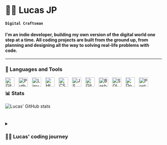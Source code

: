 # 🏄‍♂️ Lucas JP

**`Digital Craftsman`**

#### I'm an indie developer, building my own version of the digital world one step at a time. All coding projects are built from the ground up, from planning and designing all the way to solving real-life problems with code.
---

### 🧰 Languages and Tools

<img align="left" alt="Gitoriginal" width="30px" style="padding-right:10px;" src="https://cdn.jsdelivr.net/gh/devicons/devicon/icons/git/git-original.svg" />
<img align="left" alt="Python" width="30px" style="padding-right:10px;" src="https://cdn.jsdelivr.net/gh/devicons/devicon/icons/python/python-original.svg" />
<img align="left" alt="Linux" width="30px" style="padding-right:10px;" src="https://cdn.jsdelivr.net/gh/devicons/devicon/icons/linux/linux-original.svg" />
<img align="left" alt="Html" width="30px" style="padding-right:10px;" src="https://cdn.jsdelivr.net/gh/devicons/devicon/icons/html5/html5-plain.svg" />
<img align="left" alt="CSS" width="30px" style="padding-right:10px;" src="https://cdn.jsdelivr.net/gh/devicons/devicon/icons/css3/css3-plain.svg" />
<img align="left" alt="JS" width="30px" style="padding-right:10px;" src="https://cdn.jsdelivr.net/gh/devicons/devicon/icons/javascript/javascript-plain.svg" />
<img align="left" alt="Git" width="30px" style="padding-right:10px;" src="https://cdn.jsdelivr.net/gh/devicons/devicon/icons/github/github-original.svg" />
<img align="left" alt="Bash" width="30px" style="padding-right:10px;" src="https://cdn.jsdelivr.net/gh/devicons/devicon/icons/bash/bash-original.svg" />
<img align="left" alt="SQL" width="30px" style="padding-right:10px;" src="https://cdn.jsdelivr.net/gh/devicons/devicon/icons/mysql/mysql-original-wordmark.svg">
 <img align="left" alt="Docker" width="30px" style="padding-right:10px;" src="https://cdn.jsdelivr.net/gh/devicons/devicon/icons/docker/docker-original-wordmark.svg" />
 <img align="left" alt="Postgres" width="30px" style="padding-right:10px;" src="https://cdn.jsdelivr.net/gh/devicons/devicon/icons/postgresql/postgresql-original-wordmark.svg" />
<br />



### 📊 Stats

![Lucas' GitHub stats](https://github-readme-stats.vercel.app/api?username=lucasjotap&show_icons=true&theme=algolia)

<!-- ![GitHub Streak](https://streak-stats.demolab.com?user=Lucasjotap&theme=gruvbox&border_radius=4.5) -->

#

<details>
 <summary><h3>👨‍💻 Lucas' coding journey</h3></summary>
   I started my coding journey as a naive software engineering student. 
   Now I'm learning about data structures and algorithms in college.

[website]: https://ancient-lowlands-14187.herokuapp.com/

